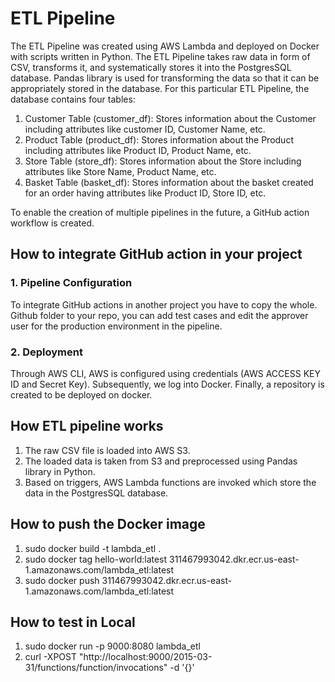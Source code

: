 # ETL Pipeline
The ETL Pipeline was created using AWS Lambda and deployed on Docker with scripts written in Python.
The ETL Pipeline takes raw data in form of CSV, transforms it, and systematically stores it into the PostgresSQL database.
Pandas library is used for transforming the data so that it can be appropriately stored in the database.
For this particular ETL Pipeline, the database contains four tables:
  1) Customer Table (customer_df): Stores information about the Customer including attributes like customer ID, Customer Name, etc.
  2) Product Table (product_df): Stores information about the Product including attributes like Product ID, Product Name, etc.
  3) Store Table (store_df): Stores information about the Store including attributes like Store Name, Product Name, etc.
  4) Basket Table (basket_df): Stores information about the basket created for an order having attributes like Product ID, Store ID, etc.
  
To enable the creation of multiple pipelines in the future, a GitHub action workflow is created.

## How to integrate GitHub action in your project

 ### 1. Pipeline Configuration 
To integrate GitHub actions in another project you have to copy the whole. Github folder to your repo, 
you can add test cases and edit the approver user for the production environment in the pipeline.

 ### 2. Deployment
Through AWS CLI, AWS is configured using credentials (AWS ACCESS KEY ID and Secret Key).
Subsequently, we log into Docker.
Finally, a repository is created to be deployed on docker.


## How ETL pipeline works
1. The raw CSV file is loaded into AWS S3.
2. The loaded data is taken from S3 and preprocessed using Pandas library in Python.
3. Based on triggers, AWS Lambda functions are invoked which store the data in the PostgresSQL database.
        
## How to push the Docker image 
1. sudo docker build -t lambda_etl .
2. sudo docker tag  hello-world:latest 311467993042.dkr.ecr.us-east-1.amazonaws.com/lambda_etl:latest
3. sudo docker push 311467993042.dkr.ecr.us-east-1.amazonaws.com/lambda_etl:latest

## How to test in Local
1. sudo docker run -p 9000:8080 lambda_etl 
2. curl -XPOST "http://localhost:9000/2015-03-31/functions/function/invocations" -d '{}'